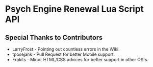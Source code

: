 # Psych Engine Renewal Lua Script API
 
## Special Thanks to Contributors
* LarryFrost - Pointing out countless errors in the Wiki.
* tposejank - Pull Request for better Mobile support.
* Frakits - Minor HTML/CSS advices for better support in other OS's.
